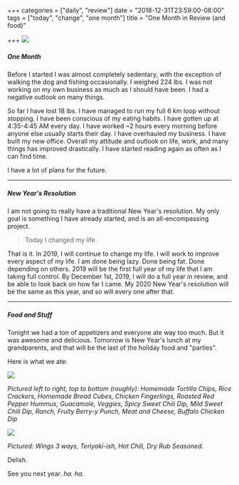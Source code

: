 +++
categories = ["daily", "review"]
date = "2018-12-31T23:59:00-08:00"
tags = ["today", "change", "one month"]
title = "One Month in Review (and food)"

+++
![](/uploads/IMG_8750.JPG)

##### One Month

Before I started I was almost completely sedentary, with the exception of walking the dog and fishing occasionally. I weighed 224 lbs. I was not working on my own business as much as I should have been. I had a negative outlook on many things.

So far I have lost 18 lbs. I have managed to run my full 6 km loop without stopping. I have been conscious of my eating habits. I have gotten up at 4:35-4:45 AM every day. I have worked \~2 hours every morning before anyone else usually starts their day. I have overhauled my business. I have built my new office. Overall my attitude and outlook on life, work, and many things has improved drastically. I have started reading again as often as I can find time.

I have a lot of plans for the future.

***

##### New Year's Resolution

I am not going to really have a traditional New Year's resolution. My only goal is something I have already started, and is an all-encompassing project.

> Today I changed my life.

That is it. In 2019, I will continue to change my life. I will work to improve every aspect of my life. I am done being lazy. Done being fat. Done depending on others. 2019 will be the first full year of my life that I am taking full control. By December 1st, 2019, I will do a full year in review, and be able to look back on how far I came. My 2020 New Year's resolution will be the same as this year, and so will every one after that.

***

##### Food and Stuff

Tonight we had a ton of appetizers and everyone ate way too much. But it was awesome and delicious. Tomorrow is New Year's lunch at my grandparents, and that will be the last of the holiday food and "parties".

Here is what we ate:

![](/uploads/IMG_8776.JPG)

_Pictured left to right, top to bottom (roughly): Homemade Tortilla Chips, Rice Crackers, Homemade Bread Cubes, Chicken Fingerlings, Roasted Red Pepper Hummus, Guacamole, Veggies, Spicy Sweet Chili Dip, Mild Sweet Chili Dip, Ranch, Fruity Berry-y Punch, Meat and Cheese, Buffalo Chicken Dip_

![](/uploads/IMG_8777.JPG)

_Pictured: Wings 3 ways, Teriyaki-ish, Hot Chili, Dry Rub Seasoned._

Delish.

See you next year.   _ha. ha._